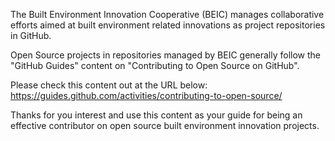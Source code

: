 The Built Environment Innovation Cooperative (BEIC) manages collaborative efforts aimed at built environment related innovations as project repositories in GitHub. 

Open Source projects in repositories managed by BEIC generally follow the "GitHub Guides" content on "Contributing to Open Source on GitHub".

Please check this content out at the URL below:
https://guides.github.com/activities/contributing-to-open-source/

Thanks for you interest and use this content as your guide for being an effective contributor on open source built environment innovation projects.
